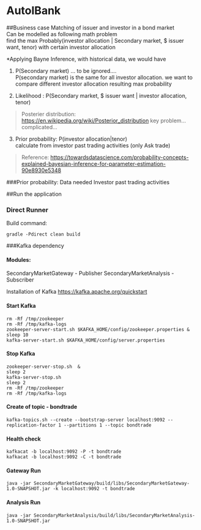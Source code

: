 # AutoIBank

##Business case
Matching of issuer and investor in a bond market <br>
Can be modelled as following math problem<br>
find the max Probably(investor allocation | Secondary market, $ issuer want, tenor) with certain investor allocation

*Applying Bayne Inference, with historical data, we would have <br>
1. P(Secondary market) ... to be ignored.... <br>
P(secondary market) is the same for all investor allocation. we want to compare different investor allocation resulting max probability

2. Likelihood : P(Secondary market, $ issuer want | investor allocation, tenor) <br>
>Posterier distribution: https://en.wikipedia.org/wiki/Posterior_distribution
key problem... complicated...

3. Prior probability: P(investor allocation|tenor) <br>
calculate from investor past trading activities (only Ask trade)

>Reference: https://towardsdatascience.com/probability-concepts-explained-bayesian-inference-for-parameter-estimation-90e8930e5348

###Prior probability:
Data needed
Investor past trading activities


##Run the application
### Direct Runner
Build command:
```
gradle -Pdirect clean build
```


###Kafka dependency
#### Modules:
SecondaryMarketGateway - Publisher
SecondaryMarketAnalysis - Subscriber

Installation of Kafka
https://kafka.apache.org/quickstart
#### Start Kafka
````
rm -Rf /tmp/zookeeper
rm -Rf /tmp/kafka-logs
zookeeper-server-start.sh $KAFKA_HOME/config/zookeeper.properties & 
sleep 10
kafka-server-start.sh $KAFKA_HOME/config/server.properties 
````
#### Stop Kafka
````
zookeeper-server-stop.sh  & 
sleep 2
kafka-server-stop.sh 
sleep 2
rm -Rf /tmp/zookeeper
rm -Rf /tmp/kafka-logs
````

#### Create of topic - bondtrade
````
kafka-topics.sh --create --bootstrap-server localhost:9092 --replication-factor 1 --partitions 1 --topic bondtrade
````

#### Health check
````
kafkacat -b localhost:9092 -P -t bondtrade 
kafkacat -b localhost:9092 -C -t bondtrade
````

#### Gateway Run
````
java -jar SecondaryMarketGateway/build/libs/SecondaryMarketGateway-1.0-SNAPSHOT.jar -k localhost:9092 -t bondtrade
````
#### Analysis Run
````
java -jar SecondaryMarketAnalysis/build/libs/SecondaryMarketAnalysis-1.0-SNAPSHOT.jar 
````